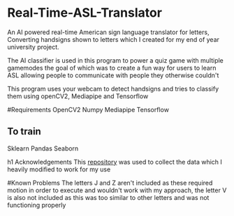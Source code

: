 # Real-Time-ASL-Translator
An AI powered real-time American sign language translator for letters, Converting handsigns shown to letters which I created for my end of year university project.

The AI classifier is used in this program to power a quiz game with multiple gamemodes the goal of which was to create a fun way for users to learn ASL allowing people to communicate with people they otherwise couldn't

This program uses your webcam to detect handsigns and tries to classify them using openCV2, Mediapipe and Tensorflow 

#Requirements
OpenCV2
Numpy
Mediapipe
Tensorflow
## To train
Sklearn
Pandas
Seaborn

h1 Acknowledgements
This [repository](https://link-url-here.org) was used to collect the data which I heavily modified to work for my use

#Known Problems
The letters J and Z aren't included as these required motion in order to execute and wouldn't work with my approach, the letter V is also not included as this was too similar to other letters and was not functioning properly
